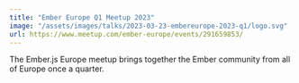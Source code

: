 ```yaml
---
title: "Ember Europe Q1 Meetup 2023"
image: "/assets/images/talks/2023-03-23-embereurope-2023-q1/logo.svg"
url: https://www.meetup.com/ember-europe/events/291659853/
---
```


The Ember.js Europe meetup brings together the Ember community from all of Europe once a quarter.
